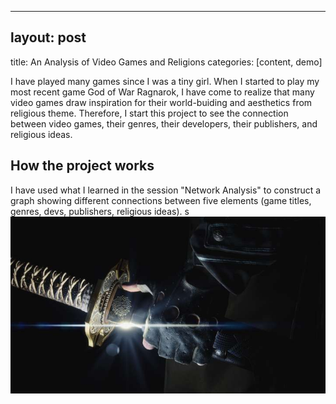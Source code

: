 - - -

## layout: post
title: An Analysis of Video Games and Religions
categories: [content, demo]

I have played many games since I was a tiny girl.
When I started to play my most recent game God of War Ragnarok, I have come to realize that many video games draw inspiration for their world-buiding and aesthetics from religious theme.
Therefore, I start this project to see the connection between video games, their genres, their developers, their publishers, and religious ideas.

## How the project works

I have used what I learned in the session "Network Analysis" to construct a graph showing different connections between five elements (game titles, genres, devs, publishers, religious ideas).
s
![Alt text](images/1130735.jpg)